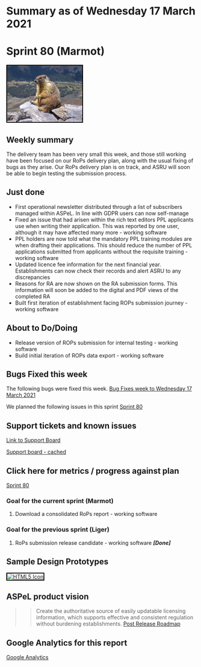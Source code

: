 # Summary as of Wednesday 17 March 2021 

# Sprint 80 (Marmot)

<img src="graphs/marmot.jpg" alt="HTML5 Icon" width="200" style="border:2px solid black">

## Weekly summary
The delivery team has been very small this week, and those still working have been focused on our RoPs delivery plan, along with the usual fixing of bugs as they arise. Our RoPs delivery plan is on track, and ASRU will soon be able to begin testing the submission process.

## Just done
 * First operational newsletter distributed through a list of subscribers managed within ASPeL. In line with GDPR users can now self-manage
 * Fixed an issue that had arisen within the rich text editors PPL applicants use when writing their application. This was reported by one user, although it may have affected many more - working software
 * PPL holders are now told what the mandatory PPL training modules are when drafting their applications. This should reduce the number of PPL applications submitted from applicants without the requisite training - working software
 * Updated licence fee information for the next financial year. Establishments can now check their records and alert ASRU to any discrepancies
 * Reasons for RA are now shown on the RA submission forms. This information will soon be added to the digital and PDF views of the completed RA
 * Built first iteration of establishment facing ROPs submission journey - working software

## About to Do/Doing
 * Release version of ROPs submission for internal testing - working software
 * Build initial iteration of ROPs data export - working software

## Bugs Fixed this week
The following bugs were fixed this week.
[Bug Fixes week to Wednesday 17 March 2021](graphs/bugs17032021.png)

We planned the following issues in this sprint 
[Sprint 80](graphs/sprint17032021.png)

## Support tickets and known issues
[Link to Support Board](https://collaboration.homeoffice.gov.uk/jira/secure/RapidBoard.jspa?rapidView=1717&selectedIssue=ASSB-253)

[Support board - cached](graphs/supportBoard17032021.png)

## Click here for metrics / progress against plan
[Sprint 80](graphs/progress17032021.png)

### Goal for the current sprint (Marmot)
1. Download a consolidated RoPs report - working software

### Goal for the previous sprint (Liger)
1. RoPs submission release candidate - working software ***[Done]***

## Sample Design Prototypes
<a href="graphs/proto1_17032021.png"><img src="graphs/proto1_17032021.png" alt="HTML5 Icon" width="200" style="border:2px solid black"></a>
<br>

## ASPeL product vision
>>Create the authoritative source of easily updatable licensing information, which supports effective and consistent regulation without burdening establishments.
[Post Release Roadmap](graphs/roadmap17032021.png)

## Google Analytics for this report
[Google Analytics](graphs/GA17032021.png)

